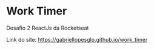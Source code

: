 # Work Timer
Desafio 2 ReactJs da Rocketseat

Link do site: https://gabriellopesglp.github.io/work_timer
